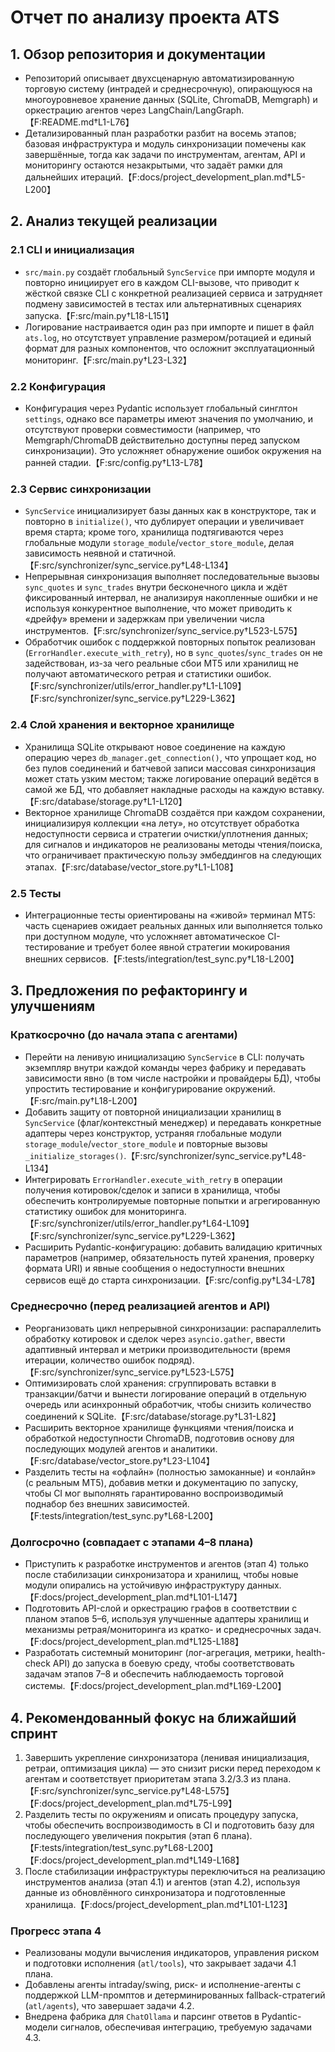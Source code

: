 # Отчет по анализу проекта ATS

## 1. Обзор репозитория и документации
- Репозиторий описывает двухсценарную автоматизированную торговую систему (интрадей и среднесрочную), опирающуюся на многоуровневое хранение данных (SQLite, ChromaDB, Memgraph) и оркестрацию агентов через LangChain/LangGraph.【F:README.md†L1-L76】
- Детализированный план разработки разбит на восемь этапов; базовая инфраструктура и модуль синхронизации помечены как завершённые, тогда как задачи по инструментам, агентам, API и мониторингу остаются незакрытыми, что задаёт рамки для дальнейших итераций.【F:docs/project_development_plan.md†L5-L200】

## 2. Анализ текущей реализации
### 2.1 CLI и инициализация
- `src/main.py` создаёт глобальный `SyncService` при импорте модуля и повторно инициирует его в каждом CLI-вызове, что приводит к жёсткой связке CLI с конкретной реализацией сервиса и затрудняет подмену зависимостей в тестах или альтернативных сценариях запуска.【F:src/main.py†L18-L151】
- Логирование настраивается один раз при импорте и пишет в файл `ats.log`, но отсутствует управление размером/ротацией и единый формат для разных компонентов, что осложнит эксплуатационный мониторинг.【F:src/main.py†L23-L32】

### 2.2 Конфигурация
- Конфигурация через Pydantic использует глобальный синглтон `settings`, однако все параметры имеют значения по умолчанию, и отсутствуют проверки совместимости (например, что Memgraph/ChromaDB действительно доступны перед запуском синхронизации). Это усложняет обнаружение ошибок окружения на ранней стадии.【F:src/config.py†L13-L78】

### 2.3 Сервис синхронизации
- `SyncService` инициализирует базы данных как в конструкторе, так и повторно в `initialize()`, что дублирует операции и увеличивает время старта; кроме того, хранилища подтягиваются через глобальные модули `storage_module`/`vector_store_module`, делая зависимость неявной и статичной.【F:src/synchronizer/sync_service.py†L48-L134】
- Непрерывная синхронизация выполняет последовательные вызовы `sync_quotes` и `sync_trades` внутри бесконечного цикла и ждёт фиксированный интервал, не анализируя накопленные ошибки и не используя конкурентное выполнение, что может приводить к «дрейфу» времени и задержкам при увеличении числа инструментов.【F:src/synchronizer/sync_service.py†L523-L575】
- Обработчик ошибок с поддержкой повторных попыток реализован (`ErrorHandler.execute_with_retry`), но в `sync_quotes`/`sync_trades` он не задействован, из-за чего реальные сбои MT5 или хранилищ не получают автоматического ретрая и статистики ошибок.【F:src/synchronizer/utils/error_handler.py†L1-L109】【F:src/synchronizer/sync_service.py†L229-L362】

### 2.4 Слой хранения и векторное хранилище
- Хранилища SQLite открывают новое соединение на каждую операцию через `db_manager.get_connection()`, что упрощает код, но без пулов соединений и батчевой записи массовая синхронизация может стать узким местом; также логирование операций ведётся в самой же БД, что добавляет накладные расходы на каждую вставку.【F:src/database/storage.py†L1-L120】
- Векторное хранилище ChromaDB создаётся при каждом сохранении, инициализируя коллекции «на лету», но отсутствует обработка недоступности сервиса и стратегии очистки/уплотнения данных; для сигналов и индикаторов не реализованы методы чтения/поиска, что ограничивает практическую пользу эмбеддингов на следующих этапах.【F:src/database/vector_store.py†L1-L108】

### 2.5 Тесты
- Интеграционные тесты ориентированы на «живой» терминал MT5: часть сценариев ожидает реальных данных или выполняется только при доступном модуле, что усложняет автоматическое CI-тестирование и требует более явной стратегии мокирования внешних сервисов.【F:tests/integration/test_sync.py†L18-L200】

## 3. Предложения по рефакторингу и улучшениям
### Краткосрочно (до начала этапа с агентами)
- Перейти на ленивую инициализацию `SyncService` в CLI: получать экземпляр внутри каждой команды через фабрику и передавать зависимости явно (в том числе настройки и провайдеры БД), чтобы упростить тестирование и конфигурирование окружений.【F:src/main.py†L18-L200】
- Добавить защиту от повторной инициализации хранилищ в `SyncService` (флаг/контекстный менеджер) и передавать конкретные адаптеры через конструктор, устраняя глобальные модули `storage_module`/`vector_store_module` и повторные вызовы `_initialize_storages()`.【F:src/synchronizer/sync_service.py†L48-L134】
- Интегрировать `ErrorHandler.execute_with_retry` в операции получения котировок/сделок и записи в хранилища, чтобы обеспечить контролируемые повторные попытки и агрегированную статистику ошибок для мониторинга.【F:src/synchronizer/utils/error_handler.py†L64-L109】【F:src/synchronizer/sync_service.py†L229-L362】
- Расширить Pydantic-конфигурацию: добавить валидацию критичных параметров (например, обязательность путей хранения, проверку формата URI) и явные сообщения о недоступности внешних сервисов ещё до старта синхронизации.【F:src/config.py†L34-L78】

### Среднесрочно (перед реализацией агентов и API)
- Реорганизовать цикл непрерывной синхронизации: распараллелить обработку котировок и сделок через `asyncio.gather`, ввести адаптивный интервал и метрики производительности (время итерации, количество ошибок подряд).【F:src/synchronizer/sync_service.py†L523-L575】
- Оптимизировать слой хранения: сгруппировать вставки в транзакции/батчи и вынести логирование операций в отдельную очередь или асинхронный обработчик, чтобы снизить количество соединений к SQLite.【F:src/database/storage.py†L31-L82】
- Расширить векторное хранилище функциями чтения/поиска и обработкой недоступности ChromaDB, подготовив основу для последующих модулей агентов и аналитики.【F:src/database/vector_store.py†L23-L104】
- Разделить тесты на «офлайн» (полностью замоканные) и «онлайн» (с реальным MT5), добавив метки и документацию по запуску, чтобы CI мог выполнять гарантированно воспроизводимый поднабор без внешних зависимостей.【F:tests/integration/test_sync.py†L68-L200】

### Долгосрочно (совпадает с этапами 4–8 плана)
- Приступить к разработке инструментов и агентов (этап 4) только после стабилизации синхронизатора и хранилищ, чтобы новые модули опирались на устойчивую инфраструктуру данных.【F:docs/project_development_plan.md†L101-L147】
- Подготовить API-слой и оркестрацию графов в соответствии с планом этапов 5–6, используя улучшенные адаптеры хранилищ и механизмы ретрая/мониторинга из кратко- и среднесрочных задач.【F:docs/project_development_plan.md†L125-L188】
- Разработать системный мониторинг (лог-агрегация, метрики, health-check API) до запуска в боевую среду, чтобы соответствовать задачам этапов 7–8 и обеспечить наблюдаемость торговой системы.【F:docs/project_development_plan.md†L169-L200】

## 4. Рекомендованный фокус на ближайший спринт
1. Завершить укрепление синхронизатора (ленивая инициализация, ретраи, оптимизация цикла) — это снизит риски перед переходом к агентам и соответствует приоритетам этапа 3.2/3.3 из плана.【F:src/synchronizer/sync_service.py†L48-L575】【F:docs/project_development_plan.md†L75-L99】
2. Разделить тесты по окружениям и описать процедуру запуска, чтобы обеспечить воспроизводимость в CI и подготовить базу для последующего увеличения покрытия (этап 6 плана).【F:tests/integration/test_sync.py†L68-L200】【F:docs/project_development_plan.md†L149-L168】
3. После стабилизации инфраструктуры переключиться на реализацию инструментов анализа (этап 4.1) и агентов (этап 4.2), используя данные из обновлённого синхронизатора и подготовленные хранилища.【F:docs/project_development_plan.md†L101-L123】

### Прогресс этапа 4
- Реализованы модули вычисления индикаторов, управления риском и подготовки исполнения (`atl/tools`), что закрывает задачи 4.1 плана.
- Добавлены агенты intraday/swing, риск- и исполнение-агенты с поддержкой LLM-промптов и детерминированных fallback-стратегий (`atl/agents`), что завершает задачи 4.2.
- Внедрена фабрика для `ChatOllama` и парсинг ответов в Pydantic-модели сигналов, обеспечивая интеграцию, требуемую задачами 4.3.
